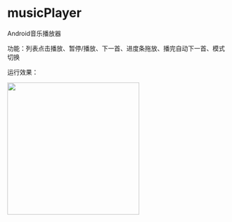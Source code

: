 # musicPlayer
Android音乐播放器

功能：列表点击播放、暂停/播放、下一首、进度条拖放、播完自动下一首、模式切换

运行效果：

<img src="https://github.com/maNongXiaoLiao/musicPlayer/blob/master/musicPlayer.jpg?raw=true" width="300"/>
